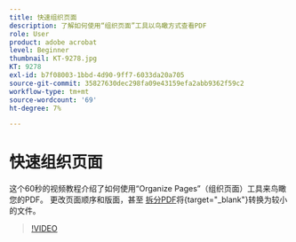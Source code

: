 ```yaml
---
title: 快速组织页面
description: 了解如何使用“组织页面”工具以鸟瞰方式查看PDF
role: User
product: adobe acrobat
level: Beginner
thumbnail: KT-9278.jpg
KT: 9278
exl-id: b7f08003-1bbd-4d90-9ff7-6033da20a705
source-git-commit: 35827630dec298fa09e43159efa2abb9362f59c2
workflow-type: tm+mt
source-wordcount: '69'
ht-degree: 7%

---
```


# 快速组织页面

这个60秒的视频教程介绍了如何使用“Organize Pages”（组织页面）工具来鸟瞰您的PDF。 更改页面顺序和版面，甚至 [拆分PDF](https://www.adobe.com/cn/acrobat/online/split-pdf.html)将{target=&quot;_blank&quot;}转换为较小的文件。

>[!VIDEO](https://video.tv.adobe.com/v/338278?hidetitle=true)
